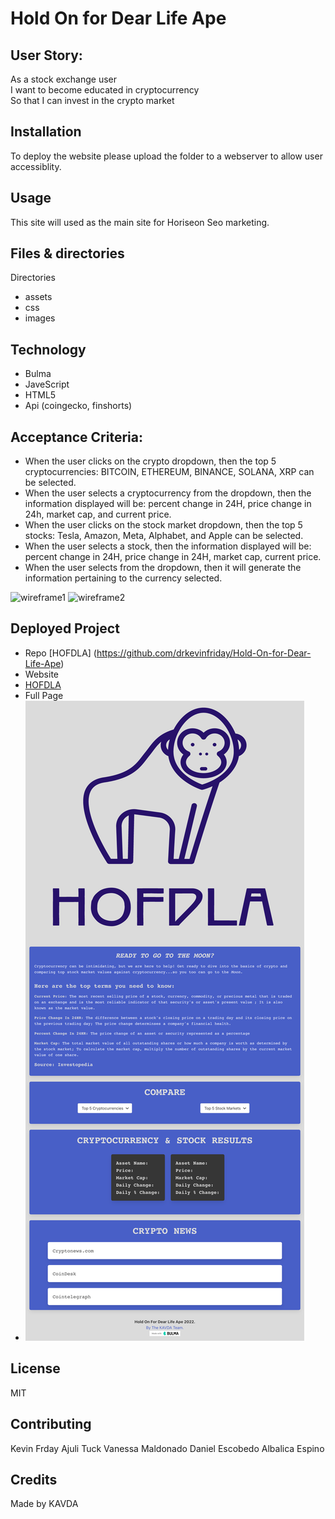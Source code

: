 # Hold On for Dear Life Ape

## User Story:
As a stock exchange user <br />
I want to become educated in cryptocurrency <br />
So that I can invest in the crypto market

## Installation
To deploy the website please upload the folder to a webserver to allow user accessiblity.

## Usage
This site will used as the main site for Horiseon Seo marketing.


## Files & directories
Directories 
* assets
* css
* images


## Technology
* Bulma
* JaveScript
* HTML5
* Api (coingecko, finshorts)

## Acceptance Criteria:
- When the user clicks on the crypto dropdown, then the top 5 cryptocurrencies: BITCOIN, ETHEREUM, BINANCE, SOLANA, XRP can be selected.
- When the user selects a cryptocurrency from the dropdown, then the information displayed will be: percent change in 24H, price change in 24h, market cap, and current price.
- When the user clicks on the stock market dropdown, then the top 5 stocks: Tesla, Amazon, Meta, Alphabet,  and Apple can be selected.
- When the user selects a stock, then the information displayed will be: percent change in 24H, price change in 24H, market cap, current price.
- When the user selects from  the dropdown, then it will generate the information pertaining to the currency selected. 

![wireframe1](https://user-images.githubusercontent.com/100331647/166067929-3b905d8a-689a-4d5e-86f0-f0a4b5218f5f.jpg)
![wireframe2](https://user-images.githubusercontent.com/100331647/166068122-a9a13e91-5e6d-4fe3-9cdb-11ec5af71e8a.jpg)



## Deployed Project
* Repo
[HOFDLA] (https://github.com/drkevinfriday/Hold-On-for-Dear-Life-Ape)
* Website
* [HOFDLA](https://drkevinfriday.github.io/Hold-On-for-Dear-Life-Ape/)
* Full Page
* ![HOFDLA](./assets/images/Full_Page_Hold-On-for-Dear-Life-Ape-index-html-3png.png)



## License
MIT
## Contributing
Kevin Frday
Ajuli Tuck
Vanessa Maldonado
Daniel Escobedo
Albalica Espino

## Credits
Made by KAVDA